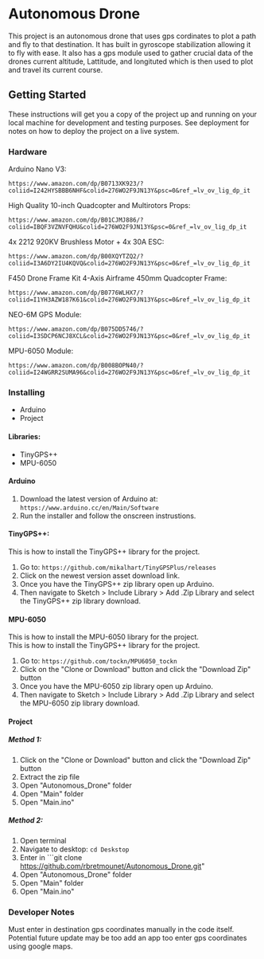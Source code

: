 # Autonomous Drone
This project is an autonomous drone that uses gps cordinates to plot a path and fly to that destination. It has built in gyroscope stabilization allowing it to fly with ease. It also has a gps module used to gather crucial data of the drones current altitude, Lattitude, and longituted which is then used to plot and travel its current course.
## Getting Started
These instructions will get you a copy of the project up and running on your local machine for development and testing purposes. See deployment for notes on how to deploy the project on a live system.
### Hardware
Arduino Nano V3:
```
https://www.amazon.com/dp/B0713XK923/?coliid=I242HYSBBB6NHF&colid=276WO2F9JN13Y&psc=0&ref_=lv_ov_lig_dp_it
```
High Quality 10-inch Quadcopter and Multirotors Props:
```
https://www.amazon.com/dp/B01CJMJ886/?coliid=IBQF3VZNVFQHU&colid=276WO2F9JN13Y&psc=0&ref_=lv_ov_lig_dp_it
```
4x 2212 920KV Brushless Motor + 4x 30A ESC:
```
https://www.amazon.com/dp/B00XQYTZQ2/?coliid=I3A6DY2IU4KQVQ&colid=276WO2F9JN13Y&psc=0&ref_=lv_ov_lig_dp_it
```
F450 Drone Frame Kit 4-Axis Airframe 450mm Quadcopter Frame:
```
https://www.amazon.com/dp/B0776WLHX7/?coliid=I1YH3AZW187K61&colid=276WO2F9JN13Y&psc=0&ref_=lv_ov_lig_dp_it
```
NEO-6M GPS Module:
```
https://www.amazon.com/dp/B075DD5746/?coliid=I3SDCP6NCJ8XCL&colid=276WO2F9JN13Y&psc=0&ref_=lv_ov_lig_dp_it
```
MPU-6050 Module:
```
https://www.amazon.com/dp/B008BOPN40/?coliid=I24WGRR2SUMA96&colid=276WO2F9JN13Y&psc=0&ref_=lv_ov_lig_dp_it
```
### Installing
* Arduino <br />
* Project <br />
#### Libraries:
* TinyGPS++ <br />
* MPU-6050 <br />

#### Arduino 
1) Download the latest version of Arduino at: ```https://www.arduino.cc/en/Main/Software```
2) Run the installer and follow the onscreen instrustions.

#### TinyGPS++:
This is how to install the TinyGPS++ library for the project. <br />
1) Go to: ```https://github.com/mikalhart/TinyGPSPlus/releases```
2) Click on the newest version asset download link.
3) Once you have the TinyGPS++ zip library open up Arduino.
4) Then navigate to Sketch > Include Library > Add .Zip Library and select the TinyGPS++ zip library download.
#### MPU-6050
This is how to install the MPU-6050 library for the project. <br />
This is how to install the TinyGPS++ library for the project. <br />
1) Go to: ```https://github.com/tockn/MPU6050_tockn```
2) Click on the "Clone or Download" button and click the "Download Zip" button
3) Once you have the MPU-6050 zip library open up Arduino.
4) Then navigate to Sketch > Include Library > Add .Zip Library and select the MPU-6050 zip library download.

#### Project
##### Method 1:
1) Click on the "Clone or Download" button and click the "Download Zip" button
2) Extract the zip file
3) Open "Autonomous_Drone" folder
4) Open "Main" folder
5) Open "Main.ino"
##### Method 2:
1) Open terminal 
2) Navigate to desktop: ```cd Deskstop```
3) Enter in ```git clone https://github.com/rbretmounet/Autonomous_Drone.git"
4) Open "Autonomous_Drone" folder
5) Open "Main" folder
6) Open "Main.ino"

### Developer Notes
Must enter in destination gps coordinates manually in the code itself. Potential future update may be too add an app too enter gps coordinates using google maps.
